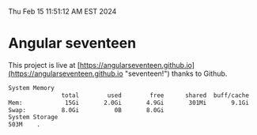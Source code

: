 Thu Feb 15 11:51:12 AM EST 2024

# Angular seventeen


This project is live at [https://angularseventeen.github.io](https://angularseventeen.github.io "seventeen!") thanks to Github.

```bash
System Memory
               total        used        free      shared  buff/cache   available
Mem:            15Gi       2.0Gi       4.9Gi       301Mi       9.1Gi        13Gi
Swap:          8.0Gi          0B       8.0Gi
System Storage
503M	.
```
```bash
